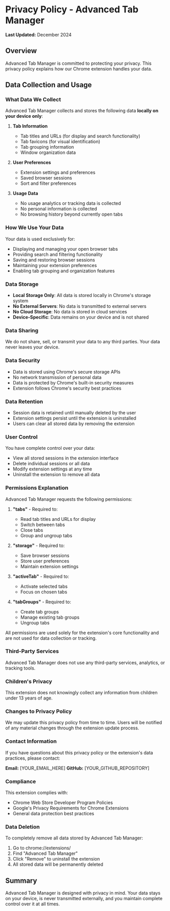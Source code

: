 # Privacy Policy - Advanced Tab Manager

**Last Updated:** December 2024

## Overview
Advanced Tab Manager is committed to protecting your privacy. This privacy policy explains how our Chrome extension handles your data.

## Data Collection and Usage

### What Data We Collect
Advanced Tab Manager collects and stores the following data **locally on your device only**:

1. **Tab Information**
   - Tab titles and URLs (for display and search functionality)
   - Tab favicons (for visual identification)
   - Tab grouping information
   - Window organization data

2. **User Preferences**
   - Extension settings and preferences
   - Saved browser sessions
   - Sort and filter preferences

3. **Usage Data**
   - No usage analytics or tracking data is collected
   - No personal information is collected
   - No browsing history beyond currently open tabs

### How We Use Your Data
Your data is used exclusively for:
- Displaying and managing your open browser tabs
- Providing search and filtering functionality
- Saving and restoring browser sessions
- Maintaining your extension preferences
- Enabling tab grouping and organization features

### Data Storage
- **Local Storage Only**: All data is stored locally in Chrome's storage system
- **No External Servers**: No data is transmitted to external servers
- **No Cloud Storage**: No data is stored in cloud services
- **Device-Specific**: Data remains on your device and is not shared

### Data Sharing
We do not share, sell, or transmit your data to any third parties. Your data never leaves your device.

### Data Security
- Data is stored using Chrome's secure storage APIs
- No network transmission of personal data
- Data is protected by Chrome's built-in security measures
- Extension follows Chrome's security best practices

### Data Retention
- Session data is retained until manually deleted by the user
- Extension settings persist until the extension is uninstalled
- Users can clear all stored data by removing the extension

### User Control
You have complete control over your data:
- View all stored sessions in the extension interface
- Delete individual sessions or all data
- Modify extension settings at any time
- Uninstall the extension to remove all data

### Permissions Explanation
Advanced Tab Manager requests the following permissions:

1. **"tabs"** - Required to:
   - Read tab titles and URLs for display
   - Switch between tabs
   - Close tabs
   - Group and ungroup tabs

2. **"storage"** - Required to:
   - Save browser sessions
   - Store user preferences
   - Maintain extension settings

3. **"activeTab"** - Required to:
   - Activate selected tabs
   - Focus on chosen tabs

4. **"tabGroups"** - Required to:
   - Create tab groups
   - Manage existing tab groups
   - Ungroup tabs

All permissions are used solely for the extension's core functionality and are not used for data collection or tracking.

### Third-Party Services
Advanced Tab Manager does not use any third-party services, analytics, or tracking tools.

### Children's Privacy
This extension does not knowingly collect any information from children under 13 years of age.

### Changes to Privacy Policy
We may update this privacy policy from time to time. Users will be notified of any material changes through the extension update process.

### Contact Information
If you have questions about this privacy policy or the extension's data practices, please contact:

**Email:** [YOUR_EMAIL_HERE]
**GitHub:** [YOUR_GITHUB_REPOSITORY]

### Compliance
This extension complies with:
- Chrome Web Store Developer Program Policies
- Google's Privacy Requirements for Chrome Extensions
- General data protection best practices

### Data Deletion
To completely remove all data stored by Advanced Tab Manager:
1. Go to chrome://extensions/
2. Find "Advanced Tab Manager"
3. Click "Remove" to uninstall the extension
4. All stored data will be permanently deleted

## Summary
Advanced Tab Manager is designed with privacy in mind. Your data stays on your device, is never transmitted externally, and you maintain complete control over it at all times.
